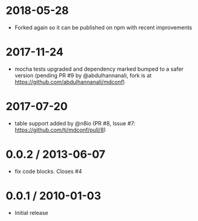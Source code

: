 
2018-05-28
==========

 * Forked again so it can be published on npm with recent improvements

2017-11-24
==========

 * mocha tests upgraded and dependency marked bumped to a safer version (pending PR #9 by @abdulhannanali, fork is at https://github.com/abdulhannanali/mdconf)

2017-07-20
==========

 * table support added by @n8io (PR #8, Issue #7: https://github.com/tj/mdconf/pull/8)

0.0.2 / 2013-06-07
==================

 * fix code blocks. Closes #4

0.0.1 / 2010-01-03
==================

 * Initial release

